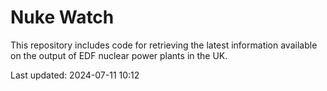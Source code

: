 # Nuke Watch

This repository includes code for retrieving the latest information available on the output of EDF nuclear power plants in the UK.

Last updated: 2024-07-11 10:12